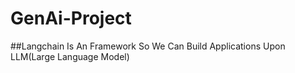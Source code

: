 # GenAi-Project

##Langchain Is An Framework So We Can Build Applications Upon LLM(Large Language Model)
